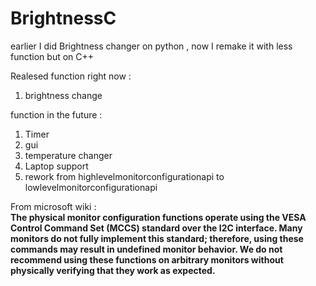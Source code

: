 # BrightnessC
earlier I did Brightness changer on python , now I remake it with less function but on C++ 

Realesed function right now :
1. brightness change

function in the future : 
1. Timer
2. gui
3. temperature changer
4. Laptop support
5. rework from highlevelmonitorconfigurationapi to lowlevelmonitorconfigurationapi

From microsoft wiki :   
 **The physical monitor configuration functions operate using the VESA Control Command Set (MCCS) standard over the I2C interface. 
Many monitors do not fully implement this standard; therefore, using these commands may result in undefined monitor behavior.
We do not recommend using these functions on arbitrary monitors without physically verifying that they work as expected.**

